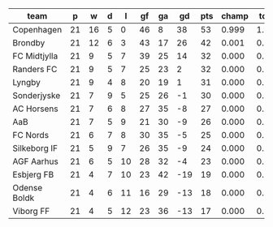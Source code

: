 |     team     | p  | w  | d | l  | gf | ga | gd  | pts | champ | top2  | top3  | top4  |  5-7  | bot4  | bot3  | bot2  |
|--------------|----|----|---|----|----|----|-----|-----|-------|-------|-------|-------|-------|-------|-------|-------|
| Copenhagen   | 21 | 16 | 5 |  0 | 46 |  8 |  38 |  53 | 0.999 | 1.000 | 1.000 | 1.000 | 0.000 | 0.000 | 0.000 | 0.000|
| Brondby      | 21 | 12 | 6 |  3 | 43 | 17 |  26 |  42 | 0.001 | 0.988 | 1.000 | 1.000 | 0.000 | 0.000 | 0.000 | 0.000|
| FC Midtjylla | 21 |  9 | 5 |  7 | 39 | 25 |  14 |  32 | 0.000 | 0.009 | 0.577 | 0.807 | 0.187 | 0.000 | 0.000 | 0.000|
| Randers FC   | 21 |  9 | 5 |  7 | 25 | 23 |   2 |  32 | 0.000 | 0.002 | 0.229 | 0.556 | 0.420 | 0.000 | 0.000 | 0.000|
| Lyngby       | 21 |  9 | 4 |  8 | 20 | 19 |   1 |  31 | 0.000 | 0.001 | 0.120 | 0.348 | 0.600 | 0.000 | 0.000 | 0.000|
| Sonderjyske  | 21 |  7 | 9 |  5 | 25 | 26 |  -1 |  30 | 0.000 | 0.000 | 0.070 | 0.248 | 0.642 | 0.002 | 0.000 | 0.000|
| AC Horsens   | 21 |  7 | 6 |  8 | 27 | 35 |  -8 |  27 | 0.000 | 0.000 | 0.002 | 0.014 | 0.352 | 0.108 | 0.027 | 0.004|
| AaB          | 21 |  7 | 5 |  9 | 21 | 30 |  -9 |  26 | 0.000 | 0.000 | 0.002 | 0.013 | 0.297 | 0.147 | 0.041 | 0.008|
| FC Nords     | 21 |  6 | 7 |  8 | 30 | 35 |  -5 |  25 | 0.000 | 0.000 | 0.001 | 0.006 | 0.165 | 0.252 | 0.072 | 0.014|
| Silkeborg IF | 21 |  5 | 9 |  7 | 26 | 35 |  -9 |  24 | 0.000 | 0.000 | 0.000 | 0.003 | 0.140 | 0.376 | 0.122 | 0.027|
| AGF Aarhus   | 21 |  6 | 5 | 10 | 28 | 32 |  -4 |  23 | 0.000 | 0.000 | 0.000 | 0.006 | 0.192 | 0.254 | 0.095 | 0.029|
| Esbjerg FB   | 21 |  4 | 7 | 10 | 23 | 42 | -19 |  19 | 0.000 | 0.000 | 0.000 | 0.000 | 0.001 | 0.955 | 0.875 | 0.590|
| Odense Boldk | 21 |  4 | 6 | 11 | 16 | 29 | -13 |  18 | 0.000 | 0.000 | 0.000 | 0.000 | 0.002 | 0.928 | 0.841 | 0.585|
| Viborg FF    | 21 |  4 | 5 | 12 | 23 | 36 | -13 |  17 | 0.000 | 0.000 | 0.000 | 0.000 | 0.000 | 0.978 | 0.927 | 0.744|
